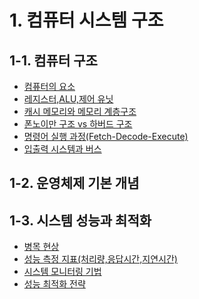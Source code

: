 # 1. 컴퓨터 시스템 구조

## 1-1. 컴퓨터 구조
- [컴퓨터의 요소](./1.1%20Computer%20Architecture/1.1.1%20Computer%20Element.md)
- [레지스터,ALU,제어 유닛]()
- [캐시 메모리와 메모리 계층구조]()
- [폰노이만 구조 vs 하버드 구조]()
- [명령어 실행 과정(Fetch-Decode-Execute)]()
- [입출력 시스템과 버스]()
## 1-2. 운영체제 기본 개념

## 1-3. 시스템 성능과 최적화

- [병목 현상](https://github.com/CS-CookStudy/cook-cs/blob/main/01.%20Computer%20System%20Fundamentals/1.3%20System%20Performance%20and%20Optimization/1.3.1%20Bottleneck.md) <br>
- [성능 측정 지표(처리량,응답시간,지연시간)](https://github.com/CS-CookStudy/cook-cs/blob/main/01.%20Computer%20System%20Fundamentals/1.3%20System%20Performance%20and%20Optimization/1.3.2%20Evaluation%20Metric.md) <br>
- [시스템 모니터링 기법](https://github.com/CS-CookStudy/cook-cs/blob/main/01.%20Computer%20System%20Fundamentals/1.3%20System%20Performance%20and%20Optimization/1.3.3%20System%20Monitoring.md) <br>
- [성능 최적화 전략](https://github.com/CS-CookStudy/cook-cs/blob/main/01.%20Computer%20System%20Fundamentals/1.3%20System%20Performance%20and%20Optimization/1.3.4%20Performance%20Optimization.md)
